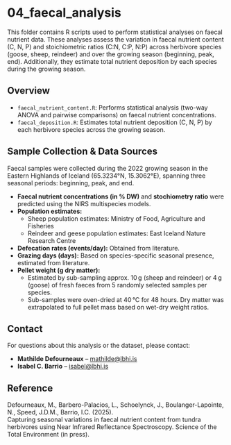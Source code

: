 # 04_faecal_analysis

This folder contains R scripts used to perform statistical analyses on faecal nutrient data. These analyses assess the variation in faecal nutrient content (C, N, P) and stoichiometric ratios (C:N, C:P, N:P) across herbivore species (goose, sheep, reindeer) and over the growing season (beginning, peak, end). Additionally, they estimate total nutrient deposition by each species during the growing season.

## Overview

- `faecal_nutrient_content.R`: Performs statistical analysis (two-way ANOVA and pairwise comparisons) on faecal nutrient concentrations.
- `faecal_deposition.R`: Estimates total nutrient deposition (C, N, P) by each herbivore species across the growing season.

## Sample Collection & Data Sources

Faecal samples were collected during the 2022 growing season in the Eastern Highlands of Iceland (65.3234°N, 15.3062°E), spanning three seasonal periods: beginning, peak, and end.

- **Faecal nutrient concentrations (in % DW)** and **stochiometry ratio** were predicted using the NIRS multispecies models.
- **Population estimates:**
  - Sheep population estimates: Ministry of Food, Agriculture and Fisheries
  - Reindeer and geese population estimates: East Iceland Nature Research Centre
- **Defecation rates (events/day):** Obtained from literature.
- **Grazing days (days):** Based on species-specific seasonal presence, estimated from literature.
- **Pellet weight (g dry matter):** 
  - Estimated by sub-sampling approx. 10 g (sheep and reindeer) or 4 g (goose) of fresh faeces from 5 randomly selected samples per species.
  - Sub-samples were oven-dried at 40 °C for 48 hours. Dry matter was extrapolated to full pellet mass based on wet-dry weight ratios.

## Contact

For questions about this analysis or the dataset, please contact:  
- **Mathilde Defourneaux** – mathilde@lbhi.is  
- **Isabel C. Barrio** – isabel@lbhi.is

## Reference

Defourneaux, M., Barbero-Palacios, L., Schoelynck, J., Boulanger-Lapointe, N., Speed, J.D.M., Barrio, I.C. (2025).  
Capturing seasonal variations in faecal nutrient content from tundra herbivores using Near Infrared Reflectance Spectroscopy. Science of the Total Environment (in press).
